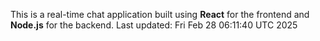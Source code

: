 This is a real-time chat application built using **React** for the frontend and **Node.js** for the backend.
Last updated: Fri Feb 28 06:11:40 UTC 2025
